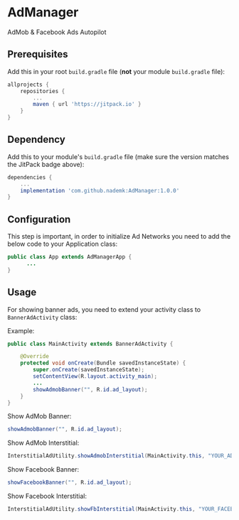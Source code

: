 # AdManager
AdMob &amp; Facebook Ads Autopilot

## Prerequisites

Add this in your root `build.gradle` file (**not** your module `build.gradle` file):

```gradle
allprojects {
	repositories {
		...
		maven { url 'https://jitpack.io' }
	}
}
```

## Dependency

Add this to your module's `build.gradle` file (make sure the version matches the JitPack badge above):

```gradle
dependencies {
	...
	implementation 'com.github.nademk:AdManager:1.0.0'
}
```

## Configuration

This step is important, in order to initialize Ad Networks you need to add the below code to your Application class:

```java
public class App extends AdManagerApp {
      ...
}

```

## Usage

For showing banner ads, you need to extend your activity class to `BannerAdActivity` class:

Example:
``` java
public class MainActivity extends BannerAdActivity {

    @Override
    protected void onCreate(Bundle savedInstanceState) {
        super.onCreate(savedInstanceState);
        setContentView(R.layout.activity_main);
        ...
        showAdmobBanner("", R.id.ad_layout);
    }
}
```

Show AdMob Banner:

``` java
showAdmobBanner("", R.id.ad_layout);
```
Show AdMob Interstitial:

``` java
InterstitialAdUtility.showAdmobInterstitial(MainActivity.this, "YOUR_ADMOB_INTERSTITIAL_ID_HERE", 1);
```

Show Facebook Banner:

``` java
showFacebookBanner("", R.id.ad_layout);
```
Show Facebook Interstitial:

``` java
InterstitialAdUtility.showFbInterstitial(MainActivity.this, "YOUR_FACEBOOK_INTERSTITIAL_ID_HERE", 1);
```
